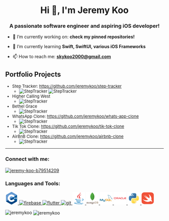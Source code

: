 <h1 align="center">Hi 👋, I'm Jeremy Koo</h1>
<h3 align="center">A passionate software engineer and aspiring iOS developer!</h3>

- 🔭 I’m currently working on: **check my pinned repositories!**

- 🌱 I’m currently learning **Swift, SwiftUI, various iOS Frameworks**

- 📫 How to reach me: **skykoo2000@gmail.com**

<h2 align="left">Portfolio Projects</h2>
<font size = "2">

- Step Tracker: https://github.com/jeremykoo/step-tracker
  - <img alt="StepTracker" src="https://media1.giphy.com/media/v1.Y2lkPTc5MGI3NjExeHJ1bGc2a3BjM2g0azZxYXJzMGl4bGJvbGVuYWpxMnNoOXN4anFxMCZlcD12MV9pbnRlcm5hbF9naWZfYnlfaWQmY3Q9Zw/BfbUe877N4xsUhpcPc/giphy.webp"> <img alt="StepTracker" src="https://media1.giphy.com/media/v1.Y2lkPTc5MGI3NjExeHJ1bGc2a3BjM2g0azZxYXJzMGl4bGJvbGVuYWpxMnNoOXN4anFxMCZlcD12MV9pbnRlcm5hbF9naWZfYnlfaWQmY3Q9Zw/BfbUe877N4xsUhpcPc/giphy.webp">
- Higher Calling West
  - <img alt="StepTracker" src="https://media1.giphy.com/media/v1.Y2lkPTc5MGI3NjExeHJ1bGc2a3BjM2g0azZxYXJzMGl4bGJvbGVuYWpxMnNoOXN4anFxMCZlcD12MV9pbnRlcm5hbF9naWZfYnlfaWQmY3Q9Zw/BfbUe877N4xsUhpcPc/giphy.webp">
- Bethel Grace
  - <img alt="StepTracker" src="https://media1.giphy.com/media/v1.Y2lkPTc5MGI3NjExeHJ1bGc2a3BjM2g0azZxYXJzMGl4bGJvbGVuYWpxMnNoOXN4anFxMCZlcD12MV9pbnRlcm5hbF9naWZfYnlfaWQmY3Q9Zw/BfbUe877N4xsUhpcPc/giphy.webp">
- WhatsApp Clone: https://github.com/jeremykoo/whats-app-clone
  - <img alt="StepTracker" src="https://media1.giphy.com/media/v1.Y2lkPTc5MGI3NjExeHJ1bGc2a3BjM2g0azZxYXJzMGl4bGJvbGVuYWpxMnNoOXN4anFxMCZlcD12MV9pbnRlcm5hbF9naWZfYnlfaWQmY3Q9Zw/BfbUe877N4xsUhpcPc/giphy.webp">
- Tik Tok Clone: https://github.com/jeremykoo/tik-tok-clone
  - <img alt="StepTracker" src="https://media1.giphy.com/media/v1.Y2lkPTc5MGI3NjExeHJ1bGc2a3BjM2g0azZxYXJzMGl4bGJvbGVuYWpxMnNoOXN4anFxMCZlcD12MV9pbnRlcm5hbF9naWZfYnlfaWQmY3Q9Zw/BfbUe877N4xsUhpcPc/giphy.webp">
- AirBnB Clone: https://github.com/jeremykoo/airbnb-clone
  - <img alt="StepTracker" src="https://media1.giphy.com/media/v1.Y2lkPTc5MGI3NjExeHJ1bGc2a3BjM2g0azZxYXJzMGl4bGJvbGVuYWpxMnNoOXN4anFxMCZlcD12MV9pbnRlcm5hbF9naWZfYnlfaWQmY3Q9Zw/BfbUe877N4xsUhpcPc/giphy.webp">
</font>

---

<h3 align="left">Connect with me:</h3>
<p align="left">
<a href="https://linkedin.com/in/jeremy-koo-b79514209" target="blank"><img align="center" src="https://raw.githubusercontent.com/rahuldkjain/github-profile-readme-generator/master/src/images/icons/Social/linked-in-alt.svg" alt="jeremy-koo-b79514209" height="30" width="40" /></a>
</p>

<h3 align="left">Languages and Tools:</h3>
<p align="left"> <a href="https://www.w3schools.com/cpp/" target="_blank" rel="noreferrer"> <img src="https://raw.githubusercontent.com/devicons/devicon/master/icons/cplusplus/cplusplus-original.svg" alt="cplusplus" width="40" height="40"/> </a> <a href="https://firebase.google.com/" target="_blank" rel="noreferrer"> <img src="https://www.vectorlogo.zone/logos/firebase/firebase-icon.svg" alt="firebase" width="40" height="40"/> </a> <a href="https://flutter.dev" target="_blank" rel="noreferrer"> <img src="https://www.vectorlogo.zone/logos/flutterio/flutterio-icon.svg" alt="flutter" width="40" height="40"/> </a> <a href="https://git-scm.com/" target="_blank" rel="noreferrer"> <img src="https://www.vectorlogo.zone/logos/git-scm/git-scm-icon.svg" alt="git" width="40" height="40"/> </a> <a href="https://www.java.com" target="_blank" rel="noreferrer"> <img src="https://raw.githubusercontent.com/devicons/devicon/master/icons/java/java-original.svg" alt="java" width="40" height="40"/> </a> <a href="https://www.mongodb.com/" target="_blank" rel="noreferrer"> <img src="https://raw.githubusercontent.com/devicons/devicon/master/icons/mongodb/mongodb-original-wordmark.svg" alt="mongodb" width="40" height="40"/> </a> <a href="https://www.mysql.com/" target="_blank" rel="noreferrer"> <img src="https://raw.githubusercontent.com/devicons/devicon/master/icons/mysql/mysql-original-wordmark.svg" alt="mysql" width="40" height="40"/> </a> <a href="https://www.oracle.com/" target="_blank" rel="noreferrer"> <img src="https://raw.githubusercontent.com/devicons/devicon/master/icons/oracle/oracle-original.svg" alt="oracle" width="40" height="40"/> </a> <a href="https://www.python.org" target="_blank" rel="noreferrer"> <img src="https://raw.githubusercontent.com/devicons/devicon/master/icons/python/python-original.svg" alt="python" width="40" height="40"/> </a> <a href="https://developer.apple.com/swift/" target="_blank" rel="noreferrer"> <img src="https://raw.githubusercontent.com/devicons/devicon/master/icons/swift/swift-original.svg" alt="swift" width="40" height="40"/> </a> </p>

<p><img align="left" src="https://github-readme-stats.vercel.app/api/top-langs?username=jeremykoo&show_icons=true&locale=en&layout=compact" alt="jeremykoo" /></p>

<p>&nbsp;<img align="center" src="https://github-readme-stats.vercel.app/api?username=jeremykoo&show_icons=true&locale=en" alt="jeremykoo" /></p>
